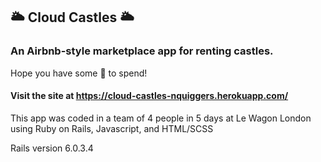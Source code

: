 ## 🌥 Cloud Castles 🌥

### An Airbnb-style marketplace app for renting castles.

Hope you have some 💸 to spend!

#### Visit the site at https://cloud-castles-nquiggers.herokuapp.com/

This app was coded in a team of 4 people in 5 days at Le Wagon London
using Ruby on Rails, Javascript, and HTML/SCSS

Rails version 6.0.3.4
